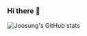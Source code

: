 ### Hi there 👋

<!--
**Lim-Joosung/Lim-Joosung** is a ✨ _special_ ✨ repository because its `README.md` (this file) appears on your GitHub profile.

Here are some ideas to get you started:

- 🔭 I’m currently working on ...
- 🌱 I’m currently learning ...
- 👯 I’m looking to collaborate on ...
- 🤔 I’m looking for help with ...
- 💬 Ask me about ...
- 📫 How to reach me: ...
- 😄 Pronouns: ...
- ⚡ Fun fact: ...
-->
![Joosung's GitHub stats](https://github-readme-stats.vercel.app/api?username=Lim-Joosung&show_icons=true&theme=radical)
